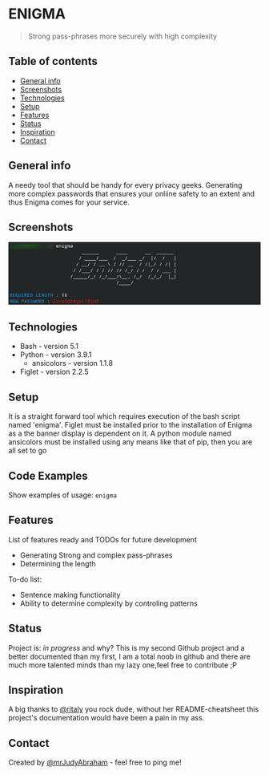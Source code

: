 # ENIGMA
> Strong pass-phrases more securely with high complexity

## Table of contents
* [General info](#general-info)
* [Screenshots](#screenshots)
* [Technologies](#technologies)
* [Setup](#setup)
* [Features](#features)
* [Status](#status)
* [Inspiration](#inspiration)
* [Contact](#contact)

## General info
A needy tool that should be handy for every privacy geeks. Generating more complex passwords that ensures your onliine safety to an extent and thus Enigma comes for your service.

## Screenshots
![Example screenshot](./img/screenshot.png)

## Technologies
* Bash   - version 5.1
* Python - version 3.9.1
    - ansicolors  - version 1.1.8
* Figlet - version 2.2.5

## Setup
It is a straight forward tool  which requires execution of the bash  script named 'enigma'. Figlet must be installed prior to the installation of Enigma as a the banner display is dependent on it. A python module named ansicolors must be installed using any means like that of pip, then you are all set to go

## Code Examples
Show examples of usage:
`enigma`

## Features
List of features ready and TODOs for future development
* Generating Strong and complex pass-phrases
* Determining the length

To-do list:
* Sentence making functionality
* Ability to determine complexity by controling patterns

## Status
Project is: _in progress_ and why?
    This is my second Github project and a better documented than my first, I am a total noob in github and there are much more talented minds than my lazy one,feel free to contribute ;P

## Inspiration
A big thanks to [@ritaly](https://github.com/ritaly) you rock dude, without her README-cheatsheet this project's documentation would have  been a pain in my ass.

## Contact
Created by [@mrJudyAbraham](https://twitter.com/mrJudyAbraham) - feel free to ping me!